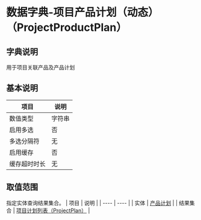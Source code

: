 # 数据字典-项目产品计划（动态）（ProjectProductPlan）
## 字典说明
用于项目关联产品及产品计划

## 基本说明
| 项目 | 说明 |
| ---- | ---- |
| 数值类型 | 字符串 |
| 启用多选 | 否 |
| 多选分隔符 | 无 |
| 启用缓存 | 否 |
| 缓存超时时长 | 无 |

## 取值范围
指定实体查询结果集合。
| 项目 | 说明 |
| ---- | ---- |
| 实体 | [产品计划](../module/zentao/ProductPlan) |
| 结果集合 | [项目计划列表（ProjectPlan）]() |

